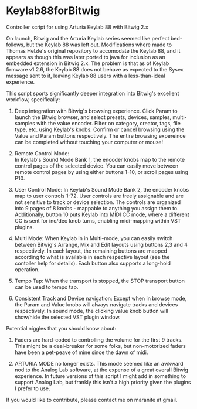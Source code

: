 # Keylab88forBitwig
Controller script for using Arturia Keylab 88 with Bitwig 2.x

On launch, Bitwig and the Arturia Keylab series seemed like perfect bed-follows, but the Keylab 88 was left out.
Modifications where made to Thomas Helzle's original repository to accomodate the Keylab 88, and it appears as though this was later ported to java for inclusion as an embedded extension in Bitwig 2.x.
The problem is that as of Keylab firmware v1.2.6, the Keylab 88 does not behave as expected to the Sysex message sent to it, leaving Keylab 88 users with a less-than-ideal experience. 

This script sports significantly deeper integration into Bitwig's excellent workflow, specifically:

1) Deep integration with Bitwig's browsing experience. 
   Click Param to launch the Bitwig browser, and select presets, devices, samples, multi-samples with the value encoder.
   Filter on category, creator, tags, file type, etc. using Keylab's knobs.
   Confirm or cancel browsing using the Value and Param buttons respectively. 
   The entire browsing expereince can be completed without touching your computer or mouse!

2) Remote Control Mode:    
   In Keylab's Sound Mode Bank 1, the encoder knobs map to the remote control pages of the selected device.
   You can easily move between remote control pages by using either buttons 1-10, or scroll pages using P10.

3) User Control Mode:
   In Keylab's Sound Mode Bank 2, the encoder knobs map to user controls 1-72.
   User controls are freely assignable and are not sensitive to track or device selection.
   The controls are organized into 9 pages of 8 knobs - mappable to anything you assign them to.
   Additionally, button 10 puts Keylab into MIDI CC mode, where a different CC is sent for inc/dec knob turns, enabling midi-mapping within VST plugins.

4) Multi Mode:
   When Keylab in in Multi-mode, you can easily switch between Bitwig's Arrange, Mix and Edit layouts using buttons 2,3 and 4 respectively.
   In each layout, the remaining buttons are mapped according to what is available in each respective layout (see the contoller help for details).
   Each button also supports a long-hold operation.
    
5) Tempo Tap:
   When the transport is stopped, the STOP transport button can be used to tempo tap.

6) Consistent Track and Device navigation:
   Except when in browse mode, the Param and Value knobs will always navigate tracks and devices respectively.
   In sound mode, the clicking value knob button will show/hide the selected VST plugin window.





Potential niggles that you should know about:

1) Faders are hard-coded to controlling the volume for the first 9 tracks. 
   This might be a deal-breaker for some folks, but non-motorized faders have been a pet-peave of mine since the dawn of midi.

2) ARTURIA MODE no longer exists. This mode seemed like an awkward nod to the Analog Lab software, at the expense of a great overall Bitwig experience.
   In future versions of this script I might add in something to support Analog Lab, but frankly this isn't a high priority given the plugins I prefer to use.



If you would like to contribute, please contact me on maranite at gmail.
